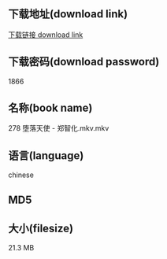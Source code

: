## 下载地址(download link)
[下载链接 download link](https://tutu365.netlify.app/?s=278+%E5%A0%95%E8%90%BD%E5%A4%A9%E4%BD%BF+-+%E9%83%91%E6%99%BA%E5%8C%96.mkv)

## 下载密码(download password)
1866

## 名称(book name)
278 堕落天使 - 郑智化.mkv.mkv

## 语言(language)
chinese

## MD5


## 大小(filesize)
21.3 MB

